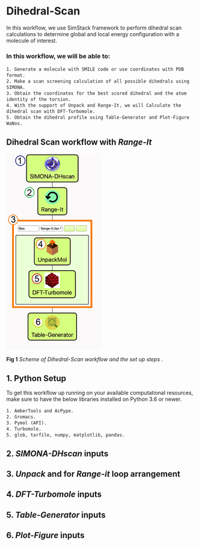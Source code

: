 # Dihedral-Scan
In this workflow, we use SimStack framework to perform dihedral scan calculations to determine global and local energy configuration with a molecule of interest.

### In this workflow, we will be able to:
```
1. Generate a molecule with SMILE code or use coordinates with PDB format.
2. Make a scan screening calculation of all possible dihedrals using SIMONA.
3. Obtain the coordinates for the best scored dihedral and the atom identity of the torsion.
4. With the support of Unpack and Range-It, we will Calculate the dihedral scan with DFT-Turbomole.
5. Obtain the dihedral profile using Table-Generator and Plot-Figure WaNos.
```


## Dihedral Scan workflow with **_Range-It_**

<img src="Figures/workflow.png"  width="50%">

**Fig 1** _Scheme of Dihedral-Scan workflow and the set up steps ._


## 1. Python Setup

To get this workflow up running on your available computational resources, make sure to have the below libraries installed on Python 3.6 or newer.

```
1. AmberTools and AcPype.
2. Gromacs.
3. Pymol (API).
4. Turbomole.
5. glob, tarfile, numpy, matplotlib, pandas.  
```

## 2. **_SIMONA-DHscan_** inputs

## 3. **_Unpack_** and for **_Range-it_** loop arrangement 

## 4. **_DFT-Turbomole_** inputs

## 5. **_Table-Generator_** inputs

## 6. **_Plot-Figure_** inputs
